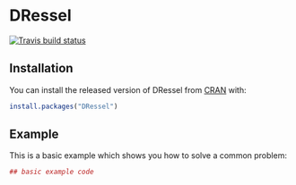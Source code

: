 # DRessel

[![Travis build status](https://travis-ci.org/TobiasDressel/DRessel.svg?branch=master)](https://travis-ci.org/TobiasDressel/DRessel)

## Installation

You can install the released version of DRessel from [CRAN](https://CRAN.R-project.org) with:

``` r
install.packages("DRessel")
```

## Example

This is a basic example which shows you how to solve a common problem:

``` r
## basic example code
```

